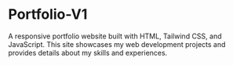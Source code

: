 # Portfolio-V1
A responsive portfolio website built with HTML, Tailwind CSS, and JavaScript. This site showcases my web development projects and provides details about my skills and experiences.
